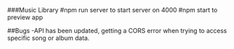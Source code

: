###Music Library
#npm run server to start server on 4000
#npm start to preview app 

##Bugs
-API has been updated, getting a CORS error when trying to access specific song or album data.